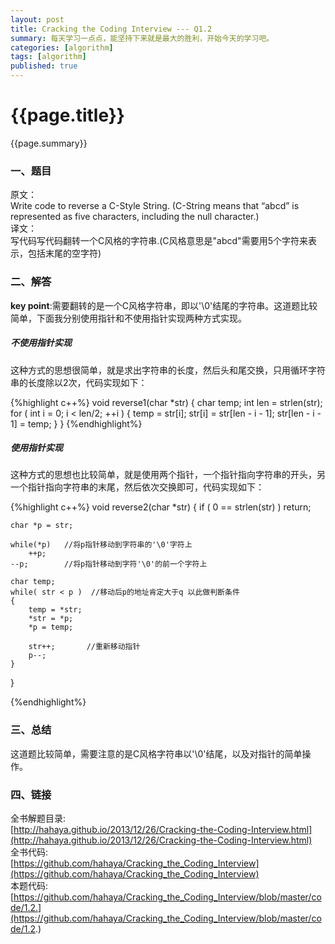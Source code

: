 ```yaml
---
layout: post
title: Cracking the Coding Interview --- Q1.2
summary: 每天学习一点点，能坚持下来就是最大的胜利，开始今天的学习吧。
categories: [algorithm]
tags: [algorithm]
published: true
---
```


# {{page.title}} #
{{page.summary}}

### 一、题目 ###
原文：  
Write code to reverse a C-Style String. (C-String means that “abcd” is represented as five characters, including the null character.)  
译文：  
写代码写代码翻转一个C风格的字符串.(C风格意思是"abcd"需要用5个字符来表示，包括末尾的空字符)

### 二、解答 ###
**key point**:需要翻转的是一个C风格字符串，即以'\0'结尾的字符串。这道题比较简单，下面我分别使用指针和不使用指针实现两种方式实现。
##### 不使用指针实现 #####
这种方式的思想很简单，就是求出字符串的长度，然后头和尾交换，只用循环字符串的长度除以2次，代码实现如下：  

{%highlight c++%}
void reverse1(char *str)
{
    char temp;
    int len = strlen(str);
    for ( int i = 0; i < len/2; ++i )
    {
        temp = str[i];
        str[i] = str[len - i - 1];
        str[len - i - 1] = temp;
    }
}
{%endhighlight%}  

##### 使用指针实现 #####
这种方式的思想也比较简单，就是使用两个指针，一个指针指向字符串的开头，另一个指针指向字符串的末尾，然后依次交换即可，代码实现如下：  

{%highlight c++%}
void reverse2(char *str)
{
    if ( 0 == strlen(str) )
        return;

    char *p = str;

    while(*p)   //将p指针移动到字符串的'\0'字符上
        ++p;
    --p;        //将p指针移动到字符'\0'的前一个字符上

    char temp;
    while( str < p )  //移动后p的地址肯定大于q 以此做判断条件
    {
        temp = *str;
        *str = *p;
        *p = temp;

        str++;       //重新移动指针
        p--;
    }
}

{%endhighlight%}

### 三、总结 ###
这道题比较简单，需要注意的是C风格字符串以'\0'结尾，以及对指针的简单操作。

### 四、链接 ###
全书解题目录:  
[http://hahaya.github.io/2013/12/26/Cracking-the-Coding-Interview.html](http://hahaya.github.io/2013/12/26/Cracking-the-Coding-Interview.html)  
全书代码:  
[https://github.com/hahaya/Cracking_the_Coding_Interview](https://github.com/hahaya/Cracking_the_Coding_Interview)  
本题代码:  
[https://github.com/hahaya/Cracking_the_Coding_Interview/blob/master/code/1.2.](https://github.com/hahaya/Cracking_the_Coding_Interview/blob/master/code/1.2.)